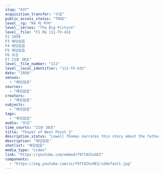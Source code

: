 ```yaml
---
slug: "637"
acquisition_transfer: "수집"
public_access_status: "TRUE"
level__rg: "R4 빅 픽쳐"
level__series: "The Big Picture"
level__file: "F1 RG 111-TV-432
F2 1958
F3 해당없음
F4 해당없음
F5 해당없음
F6 유성
F7 21분 38초"
level__file_number: "111"
level__local_identifier: "111-TV-432"
date: "1958"
venues: 
  - "해당없음"
sources: 
  - "해당없음"
creators: 
  - "해당없음"
subjects: 
  - "해당없음"
tags: 
  - "해당없음"
audio: "유성"
time_courts: "21분 38초"
title: "Thayer of West Point 1"
description_status: "Lowell Thomas narrates this story about the father of West Point. An outstanding cast recreates the life of Sylvanus Thayer at the Academy."
description: "해당없음"
shotlist: "해당없음"
media_type: "video"
link: "https://youtube.com/embed/f97t8Ihu9EI"
components: 
  - "https://img.youtube.com/vi/f97t8Ihu9EI/sddefault.jpg"
---
```

